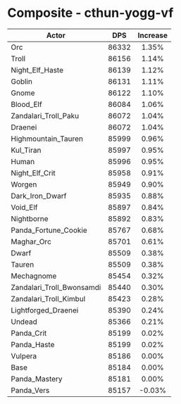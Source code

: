 # Composite - cthun-yogg-vf
| Actor | DPS | Increase |
|---|:---:|:---:|
|Orc|86332|1.35%|
|Troll|86156|1.14%|
|Night_Elf_Haste|86139|1.12%|
|Goblin|86131|1.11%|
|Gnome|86122|1.10%|
|Blood_Elf|86084|1.06%|
|Zandalari_Troll_Paku|86072|1.04%|
|Draenei|86072|1.04%|
|Highmountain_Tauren|85999|0.96%|
|Kul_Tiran|85997|0.95%|
|Human|85996|0.95%|
|Night_Elf_Crit|85958|0.91%|
|Worgen|85949|0.90%|
|Dark_Iron_Dwarf|85935|0.88%|
|Void_Elf|85897|0.84%|
|Nightborne|85892|0.83%|
|Panda_Fortune_Cookie|85767|0.68%|
|Maghar_Orc|85701|0.61%|
|Dwarf|85509|0.38%|
|Tauren|85509|0.38%|
|Mechagnome|85454|0.32%|
|Zandalari_Troll_Bwonsamdi|85440|0.30%|
|Zandalari_Troll_Kimbul|85423|0.28%|
|Lightforged_Draenei|85390|0.24%|
|Undead|85366|0.21%|
|Panda_Crit|85199|0.02%|
|Panda_Haste|85199|0.02%|
|Vulpera|85186|0.00%|
|Base|85184|0.00%|
|Panda_Mastery|85181|0.00%|
|Panda_Vers|85157|-0.03%|
